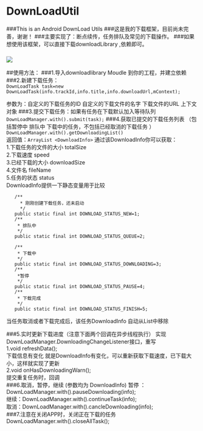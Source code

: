 # DownLoadUtil
###This is an Android DownLoad Utils
###这是我的下载框架，目前尚未完善，谢谢！
###主要实现了：断点续传，任务排队及常见的下载操作。
###如果想使用该框架，可以直接下载downloadLibrary ,依赖即可。
### ![](https://github.com/Davidrou/DownLoadUtil/raw/master/show.gif)

##使用方法：
###1.导入downloadlibrary Moudle 到你的工程，并建立依赖<br>
###2.新建下载任务：<br>
 `DownLoadTask task=new DownLoadTask(info.trackId,info.title,info.downloadUrl,mContext);`<br>
   
   参数为：自定义的下载任务的ID  自定义的下载文件的名字 下载文件的URL 上下文对象
###3.提交下载任务：如果有任务在下载默认加入等待队列
   `DownLoadManager.with().submit(task);`
###4.获取已提交的下载任务列表 （包括暂停中 排队中 下载中的任务，不包括已经取消的下载任务 ）
`DownLoadManager.with().getDownloadingList()`<br>
返回值：`ArrayList <DownloadInfo>`
通过该DownloadInfo你可以获取：<br>
   1.下载任务的文件的大小 totalSize<br>
   2.下载速度            speed<br>
   3.已经下载的大小       downloadSize<br>
   4.文件名              fileName<br>
   5.任务的状态           status <br>
       DownloadInfo提供一下静态变量用于比较
       
       /**
         * 刚刚创建下载任务，还未启动
         */
       public static final int DOWNLOAD_STATUS_NEW=1;
       /**
        * 排队中
        */
       public static final int DOWNLOAD_STATUS_QUEUE=2;
   
       /**
        * 下载中
        */
       public static final int DOWNLOAD_STATUS_DOWNLOADING=3;
       /**
        *暂停
        */
       public static final int DOWNLOAD_STATUS_PAUSE=4;
       /**
        * 下载完成
        */
       public static final int DOWNLOAD_STATUS_FINISH=5;
       
当任务取消或者下载完成后，该任务DownloadInfo 自动从List中移除

 

###5.实时更新下载进度（注意下面两个回调在异步线程执行）
实现 DownLoadManager.DownloadingChangeListener接口，重写<br>
1.void refreshData();<br> 
      下载信息有变化 就是DownloadInfo有变化，可以重新获取下载速度，已下载大小，这样就实现了更新<br>
2.void onHasDownloadingWarn();<br>
      提交重复任务时，回调<br>
###6.取消，暂停，继续 (参数均为 DownloadInfo)
暂停 ：DownLoadManager.with().pauseDownloading(info);<br>
继续：DownLoadManager.with().continueTask(info);<br>
取消：DownLoadManager.with().cancleDownloading(info);<br>
###7.注意在关闭APP时，关闭正在下载的任务
DownLoadManager.with().closeAllTask();



      
         

